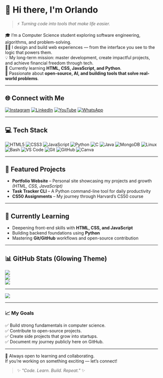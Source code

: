 # 👋 Hi there, I'm Orlando

> ⚡ *Turning code into tools that make life easier.*

🎓 I’m a Computer Science student exploring software engineering, algorithms, and problem-solving.<br/>
🧑‍💻 I design and build web experiences — from the interface you see to the logic that powers them.<br/>
💡 My long-term mission: master development, create impactful projects, and achieve financial freedom through tech.<br/>
🌱 Currently learning **HTML, CSS, JavaScript, and Python**.<br/>
🚀 Passionate about **open-source, AI, and building tools that solve real-world problems**.

---

## 🌐 Connect with Me
[![Instagram](https://img.shields.io/badge/Instagram-%23FF00A0.svg?logo=Instagram&logoColor=white)](https://instagram.com/small_cench)
[![LinkedIn](https://img.shields.io/badge/LinkedIn-%2300A0DC.svg?logo=linkedin&logoColor=white)](https://www.linkedin.com/in/elisha-orlando-a68bb0382)
[![YouTube](https://img.shields.io/badge/YouTube-%23FF0000.svg?logo=youtube&logoColor=white)](https://www.youtube.com/@CmdOrlando)
[![WhatsApp](https://img.shields.io/badge/WhatsApp-%2325D366.svg?logo=whatsapp&logoColor=white)](https://wa.me/+254795637768)

---

## 💻 Tech Stack
![HTML5](https://img.shields.io/badge/HTML5-FF5733?style=for-the-badge&logo=html5&logoColor=white)
![CSS3](https://img.shields.io/badge/CSS3-0095FF?style=for-the-badge&logo=css3&logoColor=white)
![JavaScript](https://img.shields.io/badge/JavaScript-FCDC00?style=for-the-badge&logo=javascript&logoColor=black)
![Python](https://img.shields.io/badge/Python-3776AB?style=for-the-badge&logo=python&logoColor=yellow)
![C](https://img.shields.io/badge/C-00BFFF?style=for-the-badge&logo=c&logoColor=white)
![Java](https://img.shields.io/badge/Java-F89820?style=for-the-badge&logo=openjdk&logoColor=white)
![MongoDB](https://img.shields.io/badge/MongoDB-00ED64?style=for-the-badge&logo=mongodb&logoColor=white)
![Linux](https://img.shields.io/badge/Linux-FCC624?style=for-the-badge&logo=linux&logoColor=black)
![Bash](https://img.shields.io/badge/Bash-121011?style=for-the-badge&logo=gnu-bash&logoColor=white)
![VS Code](https://img.shields.io/badge/VS%20Code-0078D7?style=for-the-badge&logo=visual-studio-code&logoColor=white)
![Git](https://img.shields.io/badge/Git-F05033?style=for-the-badge&logo=git&logoColor=white)
![GitHub](https://img.shields.io/badge/GitHub-181717?style=for-the-badge&logo=github&logoColor=white)
![Canva](https://img.shields.io/badge/Canva-00C4CC?style=for-the-badge&logo=Canva&logoColor=white)

---

## 🚀 Featured Projects
- **Portfolio Website** – Personal site showcasing my projects and growth *(HTML, CSS, JavaScript)*  
- **Task Tracker CLI** – A Python command-line tool for daily productivity  
- **CS50 Assignments** – My journey through Harvard’s CS50 course  

---

## 🧩 Currently Learning
- Deepening front-end skills with **HTML, CSS, and JavaScript**
- Building backend foundations using **Python**
- Mastering **Git/GitHub** workflows and open-source contribution

---

## 📊 GitHub Stats (Glowing Theme)
![](https://github-readme-stats.vercel.app/api?username=CmdOrlando&theme=radical&hide_border=true&show_icons=true&include_all_commits=true)<br/>
![](https://streak-stats.demolab.com?user=CmdOrlando&theme=radical&hide_border=true&ring=FF00E6&fire=FF6EC7)<br/>
![](https://github-readme-stats.vercel.app/api/top-langs/?username=CmdOrlando&theme=radical&hide_border=true&layout=compact)

---

[![](https://visitcount.itsvg.in/api?id=CmdOrlando&icon=3&color=6)](https://visitcount.itsvg.in)

---

### 📈 My Goals
✅ Build strong fundamentals in computer science.<br/>
✅ Contribute to open-source projects.<br/>
✅ Create side projects that grow into startups.<br/>
✅ Document my journey publicly here on GitHub.<br/>

---

💬 Always open to learning and collaborating.  
If you’re working on something exciting — let’s connect!  

> ✨ _"Code. Learn. Build. Repeat."_ ✨
